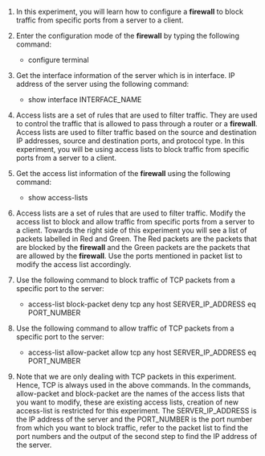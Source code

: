 
1. In this experiment, you will learn how to configure a **firewall** to block traffic from specific ports from a server to a client.

2. Enter the configuration mode of the **firewall** by typing the following command:
    - configure terminal

3. Get the interface information of the server which is in interface. IP address of the server using the following command:
    - show interface INTERFACE_NAME

4. Access lists are a set of rules that are used to filter traffic. They are used to control the traffic that is allowed to pass through a router or a **firewall**. Access lists are used to filter traffic based on the source and destination IP addresses, source and destination ports, and protocol type. In this experiment, you will be using access lists to block traffic from specific ports from a server to a client. 

5. Get the access list information of the **firewall** using the following command:
    - show access-lists

6. Access lists are a set of rules that are used to filter traffic. Modify the access list to block and allow traffic from specific ports from a server to a client. Towards the right side of this experiment you will see a list of packets labelled in Red and Green. The Red packets are the packets that are blocked by the **firewall** and the Green packets are the packets that are allowed by the **firewall**. Use the ports mentioned in packet list to modify the access list accordingly.

7. Use the following command to block traffic of TCP packets from a specific port to the server:
    - access-list block-packet deny tcp any host SERVER_IP_ADDRESS eq PORT_NUMBER

8. Use the following command to allow traffic of TCP packets from a specific port to the server:
    - access-list allow-packet allow tcp any host SERVER_IP_ADDRESS eq PORT_NUMBER

9. Note that we are only dealing with TCP packets in this experiment. Hence, TCP is always used in the above commands. In the commands, allow-packet and block-packet are the names of the access lists that you want to modify, these are existing access lists, creation of new access-list is restricted for this experiment. The SERVER_IP_ADDRESS is the IP address of the server and the PORT_NUMBER is the port number from which you want to block traffic, refer to the packet list to find the port numbers and the output of the second step to find the IP address of the server.
